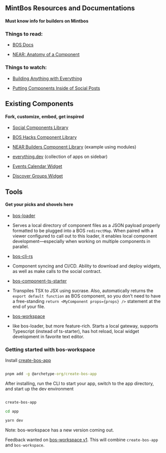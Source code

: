 ## MintBos Resources and Documentations

#### Must know info for builders on Mintbos

### Things to read:

- [BOS Docs](https://docs.near.org/bos/overview)

- [NEAR: Anatomy of a Component](https://docs.near.org/bos/api/state)

### Things to watch:

- [Building Anything with Everything](https://www.youtube.com/watch?v=DukrdJtZtSU&list=PLfhNHA8XzVu47dMbIk83W0WE5Krn3uhyG&index=19)

- [Putting Components Inside of Social Posts](https://www.youtube.com/watch?v=YHvUE34WI5A)

## Existing Components

#### Fork, customize, embed, get inspired

- [Social Components Library](https://near.social/mob.near/widget/N.Library)

- [BOS Hacks Component Library](https://www.boshacks.com/#/ndcplug.near/widget/BOSHACKS.Index?tab=resources)

- [NEAR Builders Component Library](https://www.nearbuilders.org/buildhub.near/widget/components.Library) (example using modules)

- [everything.dev](https://everything.dev/) (collection of apps on sidebar)

- [Events Calendar Widget](https://near.social/itexpert120-contra.near/widget/Events)

- [Discover Groups Widget](https://near.social/devs.near/widget/every.group)

## Tools

#### Get your picks and shovels here

- [bos-loader](https://github.com/near/bos-loader/tree/main)

- Serves a local directory of component files as a JSON payload properly formatted to be plugged into a BOS `redirectMap`. When paired with a viewer configured to call out to this loader, it enables local component development—especially when working on multiple components in parallel.

- [bos-cli-rs](https://github.com/bos-cli-rs/bos-cli-rs)

- Component syncing and CI/CD. Ability to download and deploy widgets, as well as make calls to the social contract.

- [bos-component-ts-starter](https://github.com/frol/bos-component-ts-starter/blob/main/README.md)

- Transpiles TSX to JSX using sucrase. Also, automatically returns the `export default function` as BOS component, so you don't need to have a free-standing `return <MyComponent props={props} />` statement at the end of your file.

- [bos-workspace](https://github.com/NEARBuilders/bos-workspace)

- like bos-loader, but more feature-rich. Starts a local gateway, supports Typescript (instead of ts-starter), has hot reload, local widget development in favorite text editor.

### Getting started with bos-workspace

Install [create-bos-app](https://github.com/archetype-org/create-bos-app)

```cmd

pnpm add -g @archetype-org/create-bos-app

```

After installing, run the CLI to start your app, switch to the app directory, and start up the dev environment

```cmd

create-bos-app

cd app

yarn dev

```

Note: bos-workspace has a new version coming out.

Feedback wanted on [bos-workspace v1](https://github.com/NEARBuilders/bos-workspace/pull/51). This will combine `create-bos-app` and `bos-workspace`.
